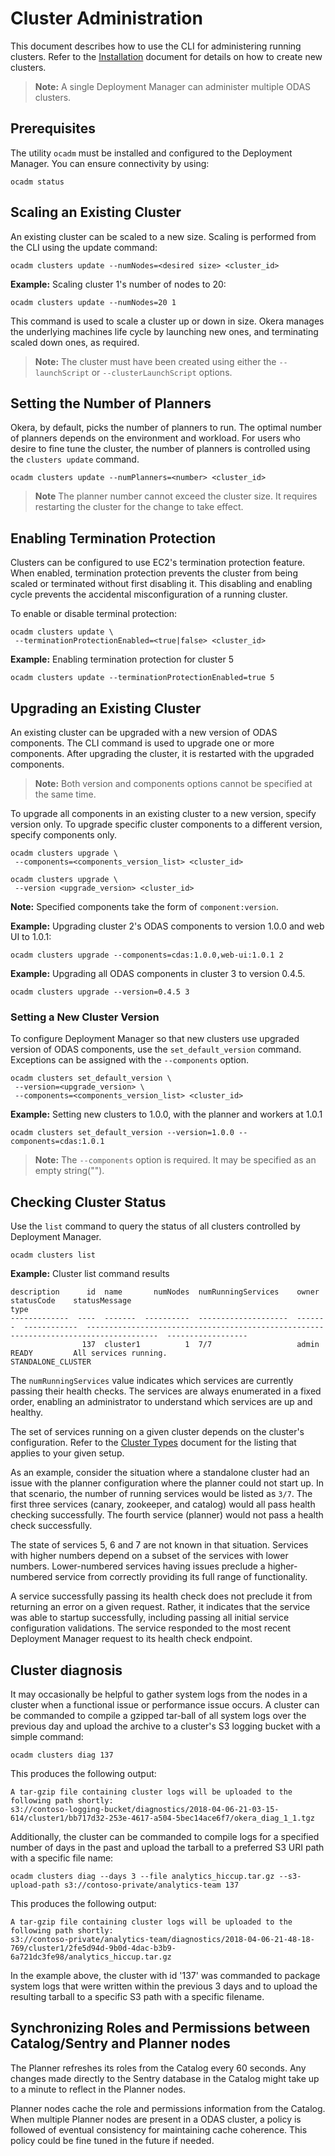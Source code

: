 ﻿---
permalink: cluster-administration
---
# Cluster Administration

This document describes how to use the CLI for administering running clusters.
Refer to the [Installation](install) document for details on how to create new clusters.

> **Note:** A single Deployment Manager can administer multiple ODAS clusters.

## Prerequisites

The utility `ocadm` must be installed and configured to the Deployment Manager.
You can ensure connectivity by using:

```shell
ocadm status
```

## Scaling an Existing Cluster

An existing cluster can be scaled to a new size.
Scaling is performed from the CLI using the update command:

```shell
ocadm clusters update --numNodes=<desired size> <cluster_id>
```

**Example:** Scaling cluster 1's number of nodes to 20:

```shell
ocadm clusters update --numNodes=20 1
```

This command is used to scale a cluster up or down in size.
Okera manages the underlying machines life cycle by launching new ones, and terminating scaled down ones, as required.

> **Note:** The cluster must have been created using either the `--launchScript` or
`--clusterLaunchScript` options.

## Setting the Number of Planners

Okera, by default, picks the number of planners to run.
The optimal number of planners depends on the environment and workload. For users who desire to fine tune the cluster, the number of planners is controlled using the `clusters update` command.

```shell
ocadm clusters update --numPlanners=<number> <cluster_id>
```

> **Note**
> The planner number cannot exceed the cluster size.
> It requires restarting the cluster for the change to take effect.

## Enabling Termination Protection

Clusters can be configured to use EC2's termination protection feature.
When enabled, termination protection prevents the cluster from being scaled or terminated without first disabling it.
This disabling and enabling cycle prevents the accidental misconfiguration of a running cluster.

To enable or disable terminal protection:

```shell
ocadm clusters update \
 --terminationProtectionEnabled=<true|false> <cluster_id>
```

**Example:** Enabling termination protection for cluster 5
```shell
ocadm clusters update --terminationProtectionEnabled=true 5
```

## Upgrading an Existing Cluster

An existing cluster can be upgraded with a new version of ODAS components.
The CLI command is used to upgrade one or more components.
After upgrading the cluster, it is restarted with the upgraded components.

> **Note:** Both version and components options cannot be specified at the same time.

To upgrade all components in an existing cluster to a new version, specify version only.
To upgrade specific cluster components to a different version, specify components only.

```shell
ocadm clusters upgrade \
 --components=<components_version_list> <cluster_id>
```

```shell
ocadm clusters upgrade \
 --version <upgrade_version> <cluster_id>
```

**Note:** Specified components take the form of `component:version`.

**Example:** Upgrading cluster 2's ODAS components to version 1.0.0 and web UI to 1.0.1:
```shell
ocadm clusters upgrade --components=cdas:1.0.0,web-ui:1.0.1 2
```

**Example:** Upgrading all ODAS components in cluster 3 to version 0.4.5.
```shell
ocadm clusters upgrade --version=0.4.5 3
```

### Setting a New Cluster Version

To configure Deployment Manager so that new clusters use upgraded version of ODAS components, use the `set_default_version` command.
Exceptions can be assigned with the `--components` option.

```shell
ocadm clusters set_default_version \
 --version=<upgrade_version> \
 --components=<components_version_list> <cluster_id>
```

**Example:** Setting new clusters to 1.0.0, with the planner and workers at 1.0.1

```shell
ocadm clusters set_default_version --version=1.0.0 --components=cdas:1.0.1
```

> **Note:** The `--components` option is required. It may be specified as an empty string("").

## Checking Cluster Status

Use the `list` command to query the status of all clusters controlled by Deployment Manager.

```shell
ocadm clusters list
```

**Example:** Cluster list command results
```shell
description      id  name       numNodes  numRunningServices    owner    statusCode    statusMessage                                                                           type
-------------  ----  -------  ----------  --------------------  -------  ------------  --------------------------------------------------------------------------------------  ------------------
                137  cluster1          1  7/7                   admin    READY         All services running.                                                                   STANDALONE_CLUSTER
```

The `numRunningServices` value indicates which services are currently passing their health checks.
The services are always enumerated in a fixed order, enabling an administrator to understand which services are up and healthy.


The set of services running on a given cluster depends on the cluster's configuration.
Refer to the [Cluster Types](cluster-types) document for the listing that applies to your given setup.

As an example, consider the situation where a standalone cluster had an issue with the planner configuration where the planner could not start up.
In that scenario, the number of running services would be listed as `3/7`.
The first three services (canary, zookeeper, and catalog) would all pass health checking successfully.
The fourth service (planner) would not pass a health check successfully.

The state of services 5, 6 and 7 are not known in that situation.
Services with higher numbers depend on a subset of the services with lower numbers.
Lower-numbered services having issues preclude a higher-numbered service from correctly providing its full range of functionality.

A service successfully passing its health check does not preclude it from returning an error on a given request.
Rather, it indicates that the service was able to startup successfully, including passing all initial service configuration validations.
The service responded to the most recent Deployment Manager request to its health check endpoint.

## Cluster diagnosis

It may occasionally be helpful to gather system logs from the nodes in a cluster when
a functional issue or performance issue occurs. A cluster can be commanded to compile
a gzipped tar-ball of all system logs over the previous day and upload the archive to
a cluster's S3 logging bucket with a simple command:

  ```shell
  ocadm clusters diag 137
  ```

This produces the following output:

  ```shell
  A tar-gzip file containing cluster logs will be uploaded to the following path shortly:
  s3://contoso-logging-bucket/diagnostics/2018-04-06-21-03-15-614/cluster1/bb717d32-253e-4617-a504-5bec14ace6f7/okera_diag_1_1.tgz
  ```

Additionally, the cluster can be commanded to compile logs for a specified number of days
in the past and upload the tarball to a preferred S3 URI path with a specific file name:

  ```shell
  ocadm clusters diag --days 3 --file analytics_hiccup.tar.gz --s3-upload-path s3://contoso-private/analytics-team 137
  ```

This produces the following output:

  ```shell
  A tar-gzip file containing cluster logs will be uploaded to the following path shortly:
  s3://contoso-private/analytics-team/diagnostics/2018-04-06-21-48-18-769/cluster1/2fe5d94d-9b0d-4dac-b3b9-6a721dc3fe98/analytics_hiccup.tar.gz
  ```

In the example above, the cluster with id '137' was commanded to package system logs that
were written within the previous 3 days and to upload the resulting tarball to a specific
S3 path with a specific filename.

## Synchronizing Roles and Permissions between Catalog/Sentry and Planner nodes

The Planner refreshes its roles from the Catalog every 60 seconds.
Any changes made directly to the Sentry database in the Catalog might take up to a minute to reflect in the Planner nodes.

Planner nodes cache the role and permissions information from the Catalog.
When multiple Planner nodes are present in a ODAS cluster, a policy is followed of eventual consistency for maintaining cache coherence.
This policy could be fine tuned in the future if needed.
